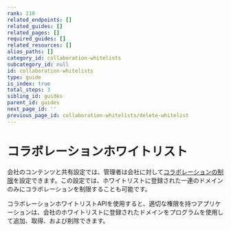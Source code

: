 ```yaml
---
rank: 210
related_endpoints: []
related_guides: []
related_pages: []
required_guides: []
related_resources: []
alias_paths: []
category_id: collaboration-whitelists
subcategory_id: null
id: collaboration-whitelists
type: guide
is_index: true
total_steps: 3
sibling_id: guides
parent_id: guides
next_page_id: ''
previous_page_id: collaboration-whitelists/delete-whitelist
---
```

<!-- alex disable whitelist -->

# コラボレーションホワイトリスト

会社のコンテンツと共有設定では、管理者は会社に対して[コラボレーションの制限][collab-restrictions]を設定できます。この設定では、ホワイトリストに登録された一連のドメインのみにコラボレーションを制限することも可能です。

コラボレーションホワイトリストAPIを使用すると、適切な権限を持つアプリケーションは、会社のホワイトリストに登録されたドメインをプログラムを使用して追加、取得、および削除できます。

[collab-restrictions]: https://community.box.com/t5/How-to-Guides-for-Admins/Content-and-sharing-settings-for-your-enterprise/ta-p/174#toc-hId--670854033
